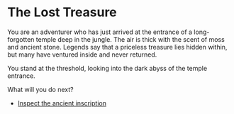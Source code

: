 # The Lost Treasure

You are an adventurer who has just arrived at the entrance of a long-forgotten temple deep in the jungle. The air is thick with the scent of moss and ancient stone. Legends say that a priceless treasure lies hidden within, but many have ventured inside and never returned.

You stand at the threshold, looking into the dark abyss of the temple entrance.

What will you do next?

- [Inspect the ancient inscription](ancient-inscription.md)
